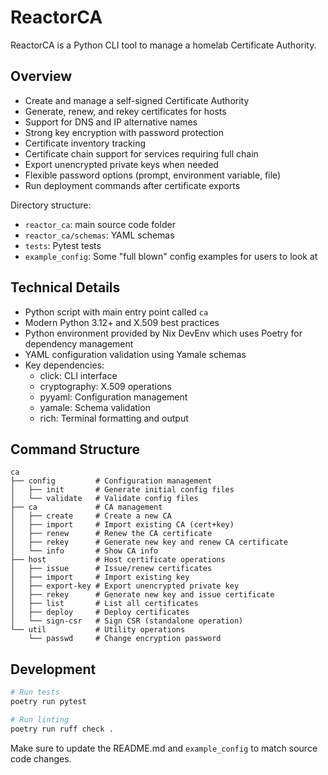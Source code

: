 # ReactorCA

ReactorCA is a Python CLI tool to manage a homelab Certificate Authority.

## Overview

- Create and manage a self-signed Certificate Authority
- Generate, renew, and rekey certificates for hosts
- Support for DNS and IP alternative names
- Strong key encryption with password protection
- Certificate inventory tracking
- Certificate chain support for services requiring full chain
- Export unencrypted private keys when needed
- Flexible password options (prompt, environment variable, file)
- Run deployment commands after certificate exports

Directory structure:

- `reactor_ca`: main source code folder
- `reactor_ca/schemas`: YAML schemas
- `tests`: Pytest tests
- `example_config`: Some "full blown" config examples for users to look at

## Technical Details

- Python script with main entry point called `ca`
- Modern Python 3.12+ and X.509 best practices
- Python environment provided by Nix DevEnv which uses Poetry for dependency management
- YAML configuration validation using Yamale schemas
- Key dependencies:
  - click: CLI interface
  - cryptography: X.509 operations
  - pyyaml: Configuration management
  - yamale: Schema validation
  - rich: Terminal formatting and output

## Command Structure

```
ca
├── config         # Configuration management
│   ├── init       # Generate initial config files
│   └── validate   # Validate config files
├── ca             # CA management
│   ├── create     # Create a new CA
│   ├── import     # Import existing CA (cert+key)
│   ├── renew      # Renew the CA certificate
│   ├── rekey      # Generate new key and renew CA certificate
│   └── info       # Show CA info
├── host           # Host certificate operations
│   ├── issue      # Issue/renew certificates
│   ├── import     # Import existing key
│   ├── export-key # Export unencrypted private key
│   ├── rekey      # Generate new key and issue certificate
│   ├── list       # List all certificates
│   ├── deploy     # Deploy certificates
│   └── sign-csr   # Sign CSR (standalone operation)
└── util           # Utility operations
    └── passwd     # Change encryption password
```

## Development

```bash
# Run tests
poetry run pytest

# Run linting
poetry run ruff check .
```

Make sure to update the README.md and `example_config` to match source code changes.
